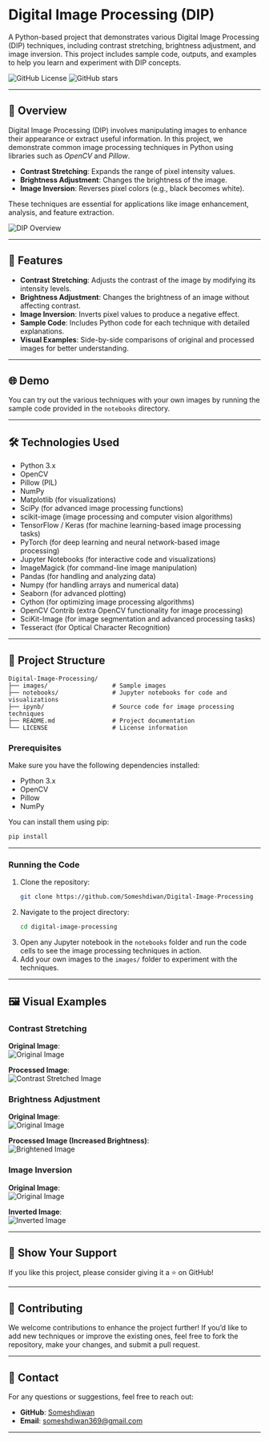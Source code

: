 # Digital Image Processing (DIP)

A Python-based project that demonstrates various Digital Image Processing (DIP) techniques, including contrast stretching, brightness adjustment, and image inversion. This project includes sample code, outputs, and examples to help you learn and experiment with DIP concepts.

![GitHub License](https://img.shields.io/github/license/Someshdiwan/Digital-Image-Processing)
![GitHub stars](https://img.shields.io/github/stars/Someshdiwan/Digital-Image-Processing)

---

## 🚀 Overview  

Digital Image Processing (DIP) involves manipulating images to enhance their appearance or extract useful information. In this project, we demonstrate common image processing techniques in Python using libraries such as *OpenCV* and *Pillow*.

- **Contrast Stretching**: Expands the range of pixel intensity values.
- **Brightness Adjustment**: Changes the brightness of the image.
- **Image Inversion**: Reverses pixel colors (e.g., black becomes white).

These techniques are essential for applications like image enhancement, analysis, and feature extraction.

![DIP Overview](https://i.imgur.com/yourgiflink.gif)

---

## 🔧 Features  

- **Contrast Stretching**: Adjusts the contrast of the image by modifying its intensity levels.
- **Brightness Adjustment**: Changes the brightness of an image without affecting contrast.
- **Image Inversion**: Inverts pixel values to produce a negative effect.
- **Sample Code**: Includes Python code for each technique with detailed explanations.
- **Visual Examples**: Side-by-side comparisons of original and processed images for better understanding.

---

## 🌐 Demo  

You can try out the various techniques with your own images by running the sample code provided in the `notebooks` directory.

---

## 🛠️ Technologies Used  
- Python 3.x
- OpenCV  
- Pillow (PIL)  
- NumPy  
- Matplotlib (for visualizations)
- SciPy (for advanced image processing functions)
- scikit-image (image processing and computer vision algorithms)
- TensorFlow / Keras (for machine learning-based image processing tasks)
- PyTorch (for deep learning and neural network-based image processing)
- Jupyter Notebooks (for interactive code and visualizations)
- ImageMagick (for command-line image manipulation)
- Pandas (for handling and analyzing data)
- Numpy (for handling arrays and numerical data)
- Seaborn (for advanced plotting)
- Cython (for optimizing image processing algorithms)
- OpenCV Contrib (extra OpenCV functionality for image processing)
- SciKit-Image (for image segmentation and advanced processing tasks)
- Tesseract (for Optical Character Recognition)
  
---

## 📂 Project Structure  

```plaintext
Digital-Image-Processing/
├── images/                  # Sample images
├── notebooks/               # Jupyter notebooks for code and visualizations
├── ipynb/                   # Source code for image processing techniques
├── README.md                # Project documentation
└── LICENSE                  # License information
```

### Prerequisites  

Make sure you have the following dependencies installed:  
- Python 3.x  
- OpenCV  
- Pillow  
- NumPy  

You can install them using pip:  
```bash
pip install
```

---

### Running the Code  

1. Clone the repository:
   ```bash
   git clone https://github.com/Someshdiwan/Digital-Image-Processing
   ```
2. Navigate to the project directory:
   ```bash
   cd digital-image-processing
   ```
3. Open any Jupyter notebook in the `notebooks` folder and run the code cells to see the image processing techniques in action.
4. Add your own images to the `images/` folder to experiment with the techniques.

---

## 🖼️ Visual Examples  

### Contrast Stretching  
**Original Image**:  
![Original Image](https://github.com/Someshdiwan/Digital-Image-Processing/blob/master/ImageProcessingInput.jpg)  

**Processed Image**:  
![Contrast Stretched Image](https://github.com/Someshdiwan/Digital-Image-Processing/blob/master/ImageProcessingOutput.png)  

### Brightness Adjustment  
**Original Image**:  
![Original Image](https://github.com/Someshdiwan/Digital-Image-Processing/blob/master/MorphologicalOutput.png)  

**Processed Image (Increased Brightness)**:  
![Brightened Image](https://github.com/Someshdiwan/Digital-Image-Processing/blob/master/MorphologicalInput.jpeg)  

### Image Inversion  
**Original Image**:  
![Original Image](https://github.com/Someshdiwan/Digital-Image-Processing/blob/master/Smoothing%26SharpeningImageOutput.png)  

**Inverted Image**:  
![Inverted Image](https://github.com/Someshdiwan/Digital-Image-Processing/blob/master/Smoothing%26SharpeningImageOutput.png)  

---

## 🌟 Show Your Support  

If you like this project, please consider giving it a ⭐ on GitHub!

---

## 🤝 Contributing  

We welcome contributions to enhance the project further! If you’d like to add new techniques or improve the existing ones, feel free to fork the repository, make your changes, and submit a pull request.

---
## 📧 Contact  

For any questions or suggestions, feel free to reach out:  
- **GitHub**: [Someshdiwan](https://github.com/Someshdiwan)  
- **Email**: someshdiwan369@gmail.com

---

